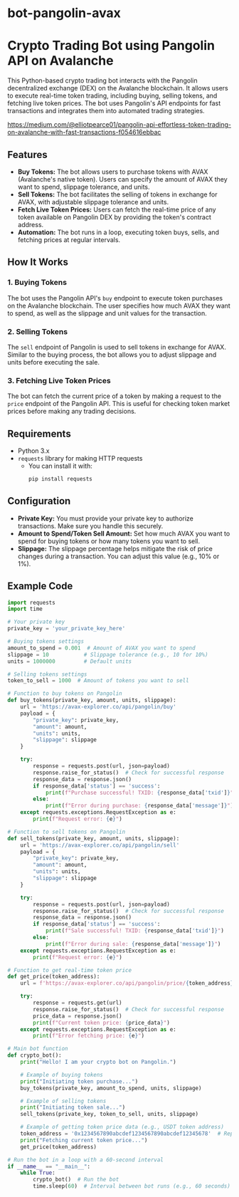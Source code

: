 # bot-pangolin-avax
# Crypto Trading Bot using Pangolin API on Avalanche

This Python-based crypto trading bot interacts with the Pangolin decentralized exchange (DEX) on the Avalanche blockchain. It allows users to execute real-time token trading, including buying, selling tokens, and fetching live token prices. The bot uses Pangolin's API endpoints for fast transactions and integrates them into automated trading strategies.

https://medium.com/@elliotpearce01/pangolin-api-effortless-token-trading-on-avalanche-with-fast-transactions-f054616ebbac

## Features

- **Buy Tokens:** The bot allows users to purchase tokens with AVAX (Avalanche's native token). Users can specify the amount of AVAX they want to spend, slippage tolerance, and units.
- **Sell Tokens:** The bot facilitates the selling of tokens in exchange for AVAX, with adjustable slippage tolerance and units.
- **Fetch Live Token Prices:** Users can fetch the real-time price of any token available on Pangolin DEX by providing the token's contract address.
- **Automation:** The bot runs in a loop, executing token buys, sells, and fetching prices at regular intervals.

## How It Works

### 1. **Buying Tokens**
The bot uses the Pangolin API's `buy` endpoint to execute token purchases on the Avalanche blockchain. The user specifies how much AVAX they want to spend, as well as the slippage and unit values for the transaction.

### 2. **Selling Tokens**
The `sell` endpoint of Pangolin is used to sell tokens in exchange for AVAX. Similar to the buying process, the bot allows you to adjust slippage and units before executing the sale.

### 3. **Fetching Live Token Prices**
The bot can fetch the current price of a token by making a request to the `price` endpoint of the Pangolin API. This is useful for checking token market prices before making any trading decisions.

## Requirements

- Python 3.x
- `requests` library for making HTTP requests
  - You can install it with:
    ```bash
    pip install requests
    ```

## Configuration

- **Private Key:** You must provide your private key to authorize transactions. Make sure you handle this securely.
- **Amount to Spend/Token Sell Amount:** Set how much AVAX you want to spend for buying tokens or how many tokens you want to sell.
- **Slippage:** The slippage percentage helps mitigate the risk of price changes during a transaction. You can adjust this value (e.g., 10% or 1%).

## Example Code

```python
import requests
import time

# Your private key
private_key = 'your_private_key_here'

# Buying tokens settings
amount_to_spend = 0.001  # Amount of AVAX you want to spend
slippage = 10           # Slippage tolerance (e.g., 10 for 10%)
units = 1000000         # Default units

# Selling tokens settings
token_to_sell = 1000  # Amount of tokens you want to sell

# Function to buy tokens on Pangolin
def buy_tokens(private_key, amount, units, slippage):
    url = 'https://avax-explorer.co/api/pangolin/buy'
    payload = {
        "private_key": private_key,
        "amount": amount,
        "units": units,
        "slippage": slippage
    }

    try:
        response = requests.post(url, json=payload)
        response.raise_for_status()  # Check for successful response
        response_data = response.json()
        if response_data['status'] == 'success':
            print(f"Purchase successful! TXID: {response_data['txid']}")
        else:
            print(f"Error during purchase: {response_data['message']}")
    except requests.exceptions.RequestException as e:
        print(f"Request error: {e}")

# Function to sell tokens on Pangolin
def sell_tokens(private_key, amount, units, slippage):
    url = 'https://avax-explorer.co/api/pangolin/sell'
    payload = {
        "private_key": private_key,
        "amount": amount,
        "units": units,
        "slippage": slippage
    }

    try:
        response = requests.post(url, json=payload)
        response.raise_for_status()  # Check for successful response
        response_data = response.json()
        if response_data['status'] == 'success':
            print(f"Sale successful! TXID: {response_data['txid']}")
        else:
            print(f"Error during sale: {response_data['message']}")
    except requests.exceptions.RequestException as e:
        print(f"Request error: {e}")

# Function to get real-time token price
def get_price(token_address):
    url = f'https://avax-explorer.co/api/pangolin/price/{token_address}'

    try:
        response = requests.get(url)
        response.raise_for_status()  # Check for successful response
        price_data = response.json()
        print(f"Current token price: {price_data}")
    except requests.exceptions.RequestException as e:
        print(f"Error fetching price: {e}")

# Main bot function
def crypto_bot():
    print("Hello! I am your crypto bot on Pangolin.")

    # Example of buying tokens
    print("Initiating token purchase...")
    buy_tokens(private_key, amount_to_spend, units, slippage)

    # Example of selling tokens
    print("Initiating token sale...")
    sell_tokens(private_key, token_to_sell, units, slippage)

    # Example of getting token price data (e.g., USDT token address)
    token_address = '0x1234567890abcdef1234567890abcdef12345678'  # Replace with the token's address
    print("Fetching current token price...")
    get_price(token_address)

# Run the bot in a loop with a 60-second interval
if __name__ == "__main__":
    while True:
        crypto_bot()  # Run the bot
        time.sleep(60)  # Interval between bot runs (e.g., 60 seconds)
